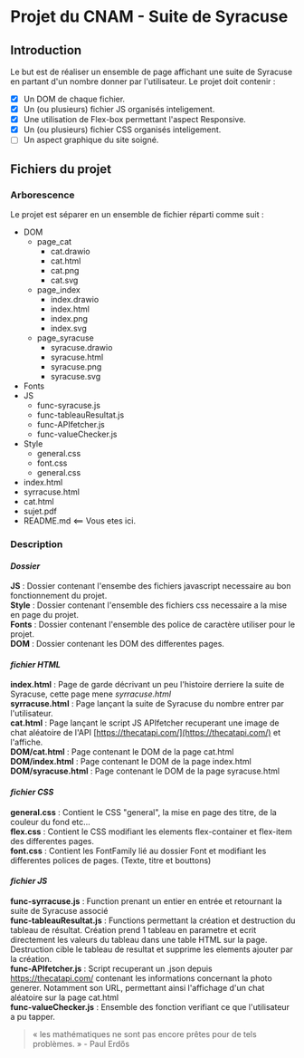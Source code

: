 # Projet du CNAM - Suite de Syracuse

## Introduction

Le but est de réaliser un ensemble de page affichant une suite de Syracuse en partant d'un nombre donner par l'utilisateur. 
Le projet doit contenir : 
- [x] Un DOM de chaque fichier. 
- [x] Un (ou plusieurs) fichier JS organisés inteligement.
- [x] Une utilisation de Flex-box permettant l'aspect Responsive.
- [x] Un (ou plusieurs) fichier CSS organisés inteligement.
- [ ] Un aspect graphique du site soigné.

## Fichiers du projet
### Arborescence

Le projet est séparer en un ensemble de fichier réparti comme suit :   
- DOM
  - page_cat
    - cat.drawio
    - cat.html
    - cat.png
    - cat.svg
  - page_index
    - index.drawio
    - index.html
    - index.png
    - index.svg
  - page_syracuse
    - syracuse.drawio
    - syracuse.html
    - syracuse.png
    - syracuse.svg
- Fonts
- JS 
  - func-syracuse.js
  - func-tableauResultat.js
  - func-APIfetcher.js
  - func-valueChecker.js
- Style
  - general.css
  - font.css
  - general.css
- index.html
- syrracuse.html
- cat.html
- sujet.pdf
- README.md <== Vous etes ici. 

### __Description__
#### _Dossier_ 
__JS__ : Dossier contenant l'ensembe des fichiers javascript necessaire au bon fonctionnement du projet.<br/>
__Style__ : Dossier contenant l'ensemble des fichiers css necessaire a la mise en page du projet.<br/>
__Fonts__ : Dossier contenant l'ensemble des police de caractère utiliser pour le projet.<br/>
__DOM__ : Dossier contenant les DOM des differentes pages.

#### _fichier HTML_
__index.html__ : Page de garde décrivant un peu l'histoire derriere la suite de Syracuse, cette page mene _syrracuse.html_<br/>
__syrracuse.html__ : Page lançant la suite de Syracuse du nombre entrer par l'utilisateur.<br/>
__cat.html__ : Page lançant le script JS APIfetcher recuperant une image de chat aléatoire de l'API [https://thecatapi.com/](https://thecatapi.com/) et l'affiche.<br/>
__DOM/cat.html__ : Page contenant le DOM de la page cat.html<br/>
__DOM/index.html__ : Page contenant le DOM de la page index.html<br/>
__DOM/syracuse.html__ : Page contenant le DOM de la page syracuse.html<br/>

#### _fichier CSS_
__general.css__ : Contient le CSS "general", la mise en page des titre, de la couleur du fond etc...<br/>
__flex.css__ : Contient le CSS modifiant les elements flex-container et flex-item des differentes pages.<br/>
__font.css__ : Contient les FontFamily lié au dossier Font et modifiant les differentes polices de pages. (Texte, titre et bouttons)<br/> 
 
#### _fichier JS_
__func-syrracuse.js__ : Function prenant un entier en entrée et retournant la suite de Syracuse associé<br/>
__func-tableauResultat.js__ : Functions permettant la création et destruction du tableau de résultat. Création prend 1 tableau en parametre et ecrit directement les valeurs du tableau dans une table HTML sur la page. Destruction cible le tableau de resultat et supprime les elements ajouter par la création.<br/> 
__func-APIfetcher.js__ : Script recuperant un .json depuis https://thecatapi.com/ contenant les informations concernant la photo generer. Notamment son URL, permettant ainsi l'affichage d'un chat aléatoire sur la page cat.html<br/>
__func-valueChecker.js__ : Ensemble des fonction verifiant ce que l'utilisateur a pu tapper.<br/>
  
   
    
> « les mathématiques ne sont pas encore prêtes pour de tels problèmes. » - Paul Erdős


